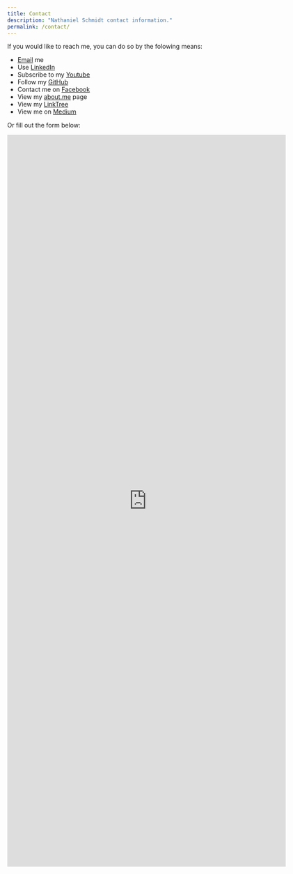```yaml
---
title: Contact
description: "Nathaniel Schmidt contact information."
permalink: /contact/
---
```


If you would like to reach me, you can do so by the folowing means:
* [Email](MAILTO:schmidty2244@gmail.com) me
* Use [LinkedIn](https://www.linkedin.com/in/njsch/)
* Subscribe to my [Youtube](https://www.youtube.com/c/nathanieljschmidt)
* Follow my [GitHub](https://github.com/njsch)
* Contact me on [Facebook](https://www.facebook.com/njsch7/)
* View my [about.me](https://about.me/njschmidt/) page
* View my [LinkTree](https://linktr.ee/njschmidt)
* View me on [Medium](https://medium.com/@njsch)

Or fill out the form below:
<iframe src="https://docs.google.com/forms/d/e/1FAIpQLSfVodGJNH8_hjhYphFaD2A2wsxVJPbj9inRxS6oPU3A6WRqxw/viewform?embedded=true" width="640" height="1680" frameborder="0" marginheight="0" marginwidth="0">Loading…</iframe>
